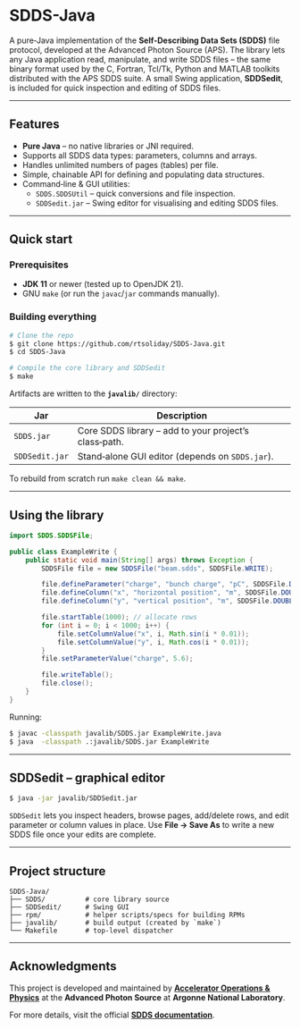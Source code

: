 # SDDS-Java

A pure‑Java implementation of the **Self‑Describing Data Sets (SDDS)** file protocol, developed at the Advanced Photon Source (APS). The library lets any Java application read, manipulate, and write SDDS files – the same binary format used by the C, Fortran, Tcl/Tk, Python and MATLAB toolkits distributed with the APS SDDS suite. A small Swing application, **SDDSedit**, is included for quick inspection and editing of SDDS files.

---

## Features

* **Pure Java** – no native libraries or JNI required.
* Supports all SDDS data types: parameters, columns and arrays.
* Handles unlimited numbers of pages (tables) per file.
* Simple, chainable API for defining and populating data structures.
* Command‑line & GUI utilities:
  * `SDDS.SDDSUtil` – quick conversions and file inspection.
  * `SDDSedit.jar` – Swing editor for visualising and editing SDDS files.

---

## Quick start

### Prerequisites

* **JDK 11** or newer (tested up to OpenJDK 21).
* GNU `make` (or run the `javac`/`jar` commands manually).

### Building everything

```bash
# Clone the repo
$ git clone https://github.com/rtsoliday/SDDS-Java.git
$ cd SDDS-Java

# Compile the core library and SDDSedit
$ make
```

Artifacts are written to the **`javalib/`** directory:

| Jar | Description |
| --- | --- |
| `SDDS.jar` | Core SDDS library – add to your project’s class‑path. |
| `SDDSedit.jar` | Stand‑alone GUI editor (depends on `SDDS.jar`). |

To rebuild from scratch run `make clean && make`.

---

## Using the library

```java
import SDDS.SDDSFile;

public class ExampleWrite {
    public static void main(String[] args) throws Exception {
        SDDSFile file = new SDDSFile("beam.sdds", SDDSFile.WRITE);

        file.defineParameter("charge", "bunch charge", "pC", SDDSFile.DOUBLE);
        file.defineColumn("x", "horizontal position", "m", SDDSFile.DOUBLE, 0);
        file.defineColumn("y", "vertical position", "m", SDDSFile.DOUBLE, 0);

        file.startTable(1000); // allocate rows
        for (int i = 0; i < 1000; i++) {
            file.setColumnValue("x", i, Math.sin(i * 0.01));
            file.setColumnValue("y", i, Math.cos(i * 0.01));
        }
        file.setParameterValue("charge", 5.6);

        file.writeTable();
        file.close();
    }
}
```

Running:

```bash
$ javac -classpath javalib/SDDS.jar ExampleWrite.java
$ java  -classpath .:javalib/SDDS.jar ExampleWrite
```

---

## SDDSedit – graphical editor

```bash
$ java -jar javalib/SDDSedit.jar
```

`SDDSedit` lets you inspect headers, browse pages, add/delete rows, and edit parameter or column values in place. Use **File → Save As** to write a new SDDS file once your edits are complete.

---

## Project structure

```
SDDS-Java/
├── SDDS/          # core library source
├── SDDSedit/      # Swing GUI
├── rpm/           # helper scripts/specs for building RPMs
├── javalib/       # build output (created by `make`)
└── Makefile       # top‑level dispatcher
```

---

## Acknowledgments
This project is developed and maintained by **[Accelerator Operations & Physics](https://www.aps.anl.gov/Accelerator-Operations-Physics)** at the **Advanced Photon Source** at **Argonne National Laboratory**.

For more details, visit the official **[SDDS documentation](https://www.aps.anl.gov/Accelerator-Operations-Physics/Documentation)**.
